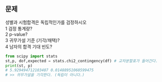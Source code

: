 문제 
--
성별과 시험합격은 독립적인가를 검정하시오  
1 검정 통계량?  
2 p-value?  
3 귀무가설 기준 (기각/채택)?  
4 남자의 합격 기대 빈도?  

```python
from scipy import stats 
st,p, dof,expected = stats.chi2_contingency(df) # 교차분할표가 들어간다.
print(st, p)
# 5.929494712103407 0.01488951060599475
# >> 귀무가설을 기각한다. (독립이 아니다.)
```
